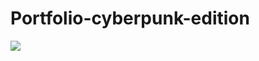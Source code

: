 # Portfolio-cyberpunk-edition
![](https://raw.githubusercontent.com/DjordjevicN/Portfolio-cyberpunk-edition/master/Screenshot_1.jpg)
![]()
![]()
![]()
